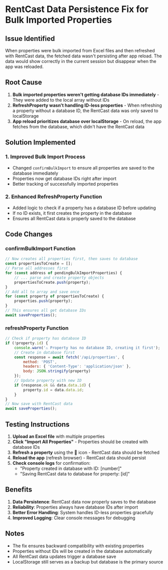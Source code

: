 # RentCast Data Persistence Fix for Bulk Imported Properties

## Issue Identified
When properties were bulk imported from Excel files and then refreshed with RentCast data, the fetched data wasn't persisting after app reload. The data would show correctly in the current session but disappear when the app was reloaded.

## Root Cause
1. **Bulk imported properties weren't getting database IDs immediately** - They were added to the local array without IDs
2. **RefreshProperty wasn't handling ID-less properties** - When refreshing a property without a database ID, the RentCast data was only saved to localStorage
3. **App reload prioritizes database over localStorage** - On reload, the app fetches from the database, which didn't have the RentCast data

## Solution Implemented

### 1. Improved Bulk Import Process
- Changed `confirmBulkImport` to ensure all properties are saved to the database immediately
- Properties now get database IDs right after import
- Better tracking of successfully imported properties

### 2. Enhanced RefreshProperty Function
- Added logic to check if a property has a database ID before updating
- If no ID exists, it first creates the property in the database
- Ensures all RentCast data is properly saved to the database

## Code Changes

### confirmBulkImport Function
```javascript
// Now creates all properties first, then saves to database
const propertiesToCreate = [];
// Parse all addresses first
for (const address of pendingBulkImportProperties) {
    // ... parse and create property objects
    propertiesToCreate.push(property);
}
// Add all to array and save once
for (const property of propertiesToCreate) {
    properties.push(property);
}
// This ensures all get database IDs
await saveProperties();
```

### refreshProperty Function
```javascript
// Check if property has database ID
if (!property.id) {
    console.warn('⚠️ Property has no database ID, creating it first');
    // Create in database first
    const response = await fetch('/api/properties', {
        method: 'POST',
        headers: { 'Content-Type': 'application/json' },
        body: JSON.stringify(property)
    });
    // Update property with new ID
    if (response.ok && data.data.id) {
        property.id = data.data.id;
    }
}
// Now save with RentCast data
await saveProperties();
```

## Testing Instructions

1. **Upload an Excel file** with multiple properties
2. **Click "Import All Properties"** - Properties should be created with database IDs
3. **Refresh a property** using the 🔄 icon - RentCast data should be fetched
4. **Reload the app** (refresh browser) - RentCast data should persist
5. **Check console logs** for confirmation:
   - "Property created in database with ID: [number]"
   - "Saving RentCast data to database for property: [id]"

## Benefits

1. **Data Persistence**: RentCast data now properly saves to the database
2. **Reliability**: Properties always have database IDs after import
3. **Better Error Handling**: System handles ID-less properties gracefully
4. **Improved Logging**: Clear console messages for debugging

## Notes

- The fix ensures backward compatibility with existing properties
- Properties without IDs will be created in the database automatically
- All RentCast data updates trigger a database save
- LocalStorage still serves as a backup but database is the primary source